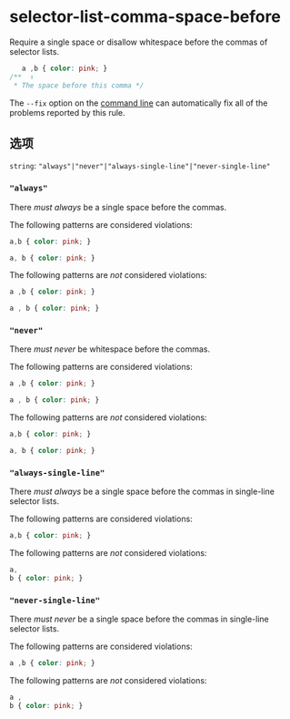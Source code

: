 # selector-list-comma-space-before

Require a single space or disallow whitespace before the commas of selector lists.

```css
   a ,b { color: pink; }
/**  ↑
 * The space before this comma */
```

The `--fix` option on the [command line](../../../docs/user-guide/cli.md#autofixing-errors) can automatically fix all of the problems reported by this rule.

## 选项

`string`: `"always"|"never"|"always-single-line"|"never-single-line"`

### `"always"`

There *must always* be a single space before the commas.

The following patterns are considered violations:

```css
a,b { color: pink; }
```

```css
a, b { color: pink; }
```

The following patterns are *not* considered violations:

```css
a ,b { color: pink; }
```

```css
a , b { color: pink; }
```

### `"never"`

There *must never* be whitespace before the commas.

The following patterns are considered violations:

```css
a ,b { color: pink; }
```

```css
a , b { color: pink; }
```

The following patterns are *not* considered violations:

```css
a,b { color: pink; }
```

```css
a, b { color: pink; }
```

### `"always-single-line"`

There *must always* be a single space before the commas in single-line selector lists.

The following patterns are considered violations:

```css
a,b { color: pink; }
```

The following patterns are *not* considered violations:

```css
a,
b { color: pink; }
```

### `"never-single-line"`

There *must never* be a single space before the commas in single-line selector lists.

The following patterns are considered violations:

```css
a ,b { color: pink; }
```

The following patterns are *not* considered violations:

```css
a ,
b { color: pink; }
```
